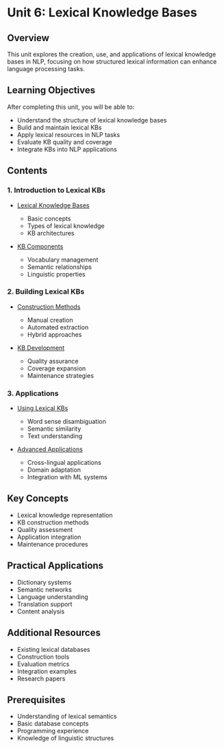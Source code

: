 # Unit 6: Lexical Knowledge Bases

## Overview
This unit explores the creation, use, and applications of lexical knowledge bases in NLP, focusing on how structured lexical information can enhance language processing tasks.

## Learning Objectives
After completing this unit, you will be able to:
- Understand the structure of lexical knowledge bases
- Build and maintain lexical KBs
- Apply lexical resources in NLP tasks
- Evaluate KB quality and coverage
- Integrate KBs into NLP applications

## Contents

### 1. Introduction to Lexical KBs
- [Lexical Knowledge Bases](01_lexical_kb_intro.md)
  - Basic concepts
  - Types of lexical knowledge
  - KB architectures
  
- [KB Components](02_kb_components.md)
  - Vocabulary management
  - Semantic relationships
  - Linguistic properties

### 2. Building Lexical KBs
- [Construction Methods](03_kb_construction.md)
  - Manual creation
  - Automated extraction
  - Hybrid approaches
  
- [KB Development](04_kb_development.md)
  - Quality assurance
  - Coverage expansion
  - Maintenance strategies

### 3. Applications
- [Using Lexical KBs](05_kb_applications.md)
  - Word sense disambiguation
  - Semantic similarity
  - Text understanding
  
- [Advanced Applications](06_advanced_applications.md)
  - Cross-lingual applications
  - Domain adaptation
  - Integration with ML systems

## Key Concepts
- Lexical knowledge representation
- KB construction methods
- Quality assessment
- Application integration
- Maintenance procedures

## Practical Applications
- Dictionary systems
- Semantic networks
- Language understanding
- Translation support
- Content analysis

## Additional Resources
- Existing lexical databases
- Construction tools
- Evaluation metrics
- Integration examples
- Research papers

## Prerequisites
- Understanding of lexical semantics
- Basic database concepts
- Programming experience
- Knowledge of linguistic structures 